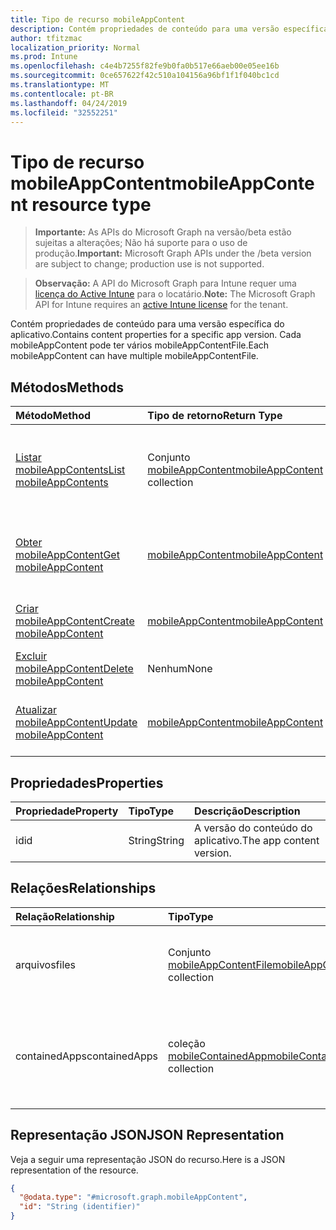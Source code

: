 ```yaml
---
title: Tipo de recurso mobileAppContent
description: Contém propriedades de conteúdo para uma versão específica do aplicativo. Cada mobileAppContent pode ter vários mobileAppContentFile.
author: tfitzmac
localization_priority: Normal
ms.prod: Intune
ms.openlocfilehash: c4e4b7255f82fe9b0fa0b517e66aeb00e05ee16b
ms.sourcegitcommit: 0ce657622f42c510a104156a96bf1f1f040bc1cd
ms.translationtype: MT
ms.contentlocale: pt-BR
ms.lasthandoff: 04/24/2019
ms.locfileid: "32552251"
---
```

# <a name="mobileappcontent-resource-type"></a><span data-ttu-id="aad3c-104">Tipo de recurso mobileAppContent</span><span class="sxs-lookup"><span data-stu-id="aad3c-104">mobileAppContent resource type</span></span>

> <span data-ttu-id="aad3c-105">**Importante:** As APIs do Microsoft Graph na versão/beta estão sujeitas a alterações; Não há suporte para o uso de produção.</span><span class="sxs-lookup"><span data-stu-id="aad3c-105">**Important:** Microsoft Graph APIs under the /beta version are subject to change; production use is not supported.</span></span>

> <span data-ttu-id="aad3c-106">**Observação:** A API do Microsoft Graph para Intune requer uma [licença do Active Intune](https://go.microsoft.com/fwlink/?linkid=839381) para o locatário.</span><span class="sxs-lookup"><span data-stu-id="aad3c-106">**Note:** The Microsoft Graph API for Intune requires an [active Intune license](https://go.microsoft.com/fwlink/?linkid=839381) for the tenant.</span></span>

<span data-ttu-id="aad3c-107">Contém propriedades de conteúdo para uma versão específica do aplicativo.</span><span class="sxs-lookup"><span data-stu-id="aad3c-107">Contains content properties for a specific app version.</span></span> <span data-ttu-id="aad3c-108">Cada mobileAppContent pode ter vários mobileAppContentFile.</span><span class="sxs-lookup"><span data-stu-id="aad3c-108">Each mobileAppContent can have multiple mobileAppContentFile.</span></span>

## <a name="methods"></a><span data-ttu-id="aad3c-109">Métodos</span><span class="sxs-lookup"><span data-stu-id="aad3c-109">Methods</span></span>
|<span data-ttu-id="aad3c-110">Método</span><span class="sxs-lookup"><span data-stu-id="aad3c-110">Method</span></span>|<span data-ttu-id="aad3c-111">Tipo de retorno</span><span class="sxs-lookup"><span data-stu-id="aad3c-111">Return Type</span></span>|<span data-ttu-id="aad3c-112">Descrição</span><span class="sxs-lookup"><span data-stu-id="aad3c-112">Description</span></span>|
|:---|:---|:---|
|[<span data-ttu-id="aad3c-113">Listar mobileAppContents</span><span class="sxs-lookup"><span data-stu-id="aad3c-113">List mobileAppContents</span></span>](../api/intune-apps-mobileappcontent-list.md)|<span data-ttu-id="aad3c-114">Conjunto [mobileAppContent](../resources/intune-apps-mobileappcontent.md)</span><span class="sxs-lookup"><span data-stu-id="aad3c-114">[mobileAppContent](../resources/intune-apps-mobileappcontent.md) collection</span></span>|<span data-ttu-id="aad3c-115">Listar propriedades e relações de objetos de [mobileAppContent](../resources/intune-apps-mobileappcontent.md).</span><span class="sxs-lookup"><span data-stu-id="aad3c-115">List properties and relationships of the [mobileAppContent](../resources/intune-apps-mobileappcontent.md) objects.</span></span>|
|[<span data-ttu-id="aad3c-116">Obter mobileAppContent</span><span class="sxs-lookup"><span data-stu-id="aad3c-116">Get mobileAppContent</span></span>](../api/intune-apps-mobileappcontent-get.md)|[<span data-ttu-id="aad3c-117">mobileAppContent</span><span class="sxs-lookup"><span data-stu-id="aad3c-117">mobileAppContent</span></span>](../resources/intune-apps-mobileappcontent.md)|<span data-ttu-id="aad3c-118">Ler propriedades e relações de objetos de [mobileAppContent](../resources/intune-apps-mobileappcontent.md).</span><span class="sxs-lookup"><span data-stu-id="aad3c-118">Read properties and relationships of the [mobileAppContent](../resources/intune-apps-mobileappcontent.md) object.</span></span>|
|[<span data-ttu-id="aad3c-119">Criar mobileAppContent</span><span class="sxs-lookup"><span data-stu-id="aad3c-119">Create mobileAppContent</span></span>](../api/intune-apps-mobileappcontent-create.md)|[<span data-ttu-id="aad3c-120">mobileAppContent</span><span class="sxs-lookup"><span data-stu-id="aad3c-120">mobileAppContent</span></span>](../resources/intune-apps-mobileappcontent.md)|<span data-ttu-id="aad3c-121">Criar um novo objeto de [mobileAppContent](../resources/intune-apps-mobileappcontent.md).</span><span class="sxs-lookup"><span data-stu-id="aad3c-121">Create a new [mobileAppContent](../resources/intune-apps-mobileappcontent.md) object.</span></span>|
|[<span data-ttu-id="aad3c-122">Excluir mobileAppContent</span><span class="sxs-lookup"><span data-stu-id="aad3c-122">Delete mobileAppContent</span></span>](../api/intune-apps-mobileappcontent-delete.md)|<span data-ttu-id="aad3c-123">Nenhum</span><span class="sxs-lookup"><span data-stu-id="aad3c-123">None</span></span>|<span data-ttu-id="aad3c-124">Excluir [mobileAppContent](../resources/intune-apps-mobileappcontent.md).</span><span class="sxs-lookup"><span data-stu-id="aad3c-124">Deletes a [mobileAppContent](../resources/intune-apps-mobileappcontent.md).</span></span>|
|[<span data-ttu-id="aad3c-125">Atualizar mobileAppContent</span><span class="sxs-lookup"><span data-stu-id="aad3c-125">Update mobileAppContent</span></span>](../api/intune-apps-mobileappcontent-update.md)|[<span data-ttu-id="aad3c-126">mobileAppContent</span><span class="sxs-lookup"><span data-stu-id="aad3c-126">mobileAppContent</span></span>](../resources/intune-apps-mobileappcontent.md)|<span data-ttu-id="aad3c-127">Atualizar as propriedades de um objeto de [mobileAppContent](../resources/intune-apps-mobileappcontent.md).</span><span class="sxs-lookup"><span data-stu-id="aad3c-127">Update the properties of a [mobileAppContent](../resources/intune-apps-mobileappcontent.md) object.</span></span>|

## <a name="properties"></a><span data-ttu-id="aad3c-128">Propriedades</span><span class="sxs-lookup"><span data-stu-id="aad3c-128">Properties</span></span>
|<span data-ttu-id="aad3c-129">Propriedade</span><span class="sxs-lookup"><span data-stu-id="aad3c-129">Property</span></span>|<span data-ttu-id="aad3c-130">Tipo</span><span class="sxs-lookup"><span data-stu-id="aad3c-130">Type</span></span>|<span data-ttu-id="aad3c-131">Descrição</span><span class="sxs-lookup"><span data-stu-id="aad3c-131">Description</span></span>|
|:---|:---|:---|
|<span data-ttu-id="aad3c-132">id</span><span class="sxs-lookup"><span data-stu-id="aad3c-132">id</span></span>|<span data-ttu-id="aad3c-133">String</span><span class="sxs-lookup"><span data-stu-id="aad3c-133">String</span></span>|<span data-ttu-id="aad3c-134">A versão do conteúdo do aplicativo.</span><span class="sxs-lookup"><span data-stu-id="aad3c-134">The app content version.</span></span>|

## <a name="relationships"></a><span data-ttu-id="aad3c-135">Relações</span><span class="sxs-lookup"><span data-stu-id="aad3c-135">Relationships</span></span>
|<span data-ttu-id="aad3c-136">Relação</span><span class="sxs-lookup"><span data-stu-id="aad3c-136">Relationship</span></span>|<span data-ttu-id="aad3c-137">Tipo</span><span class="sxs-lookup"><span data-stu-id="aad3c-137">Type</span></span>|<span data-ttu-id="aad3c-138">Descrição</span><span class="sxs-lookup"><span data-stu-id="aad3c-138">Description</span></span>|
|:---|:---|:---|
|<span data-ttu-id="aad3c-139">arquivos</span><span class="sxs-lookup"><span data-stu-id="aad3c-139">files</span></span>|<span data-ttu-id="aad3c-140">Conjunto [mobileAppContentFile](../resources/intune-apps-mobileappcontentfile.md)</span><span class="sxs-lookup"><span data-stu-id="aad3c-140">[mobileAppContentFile](../resources/intune-apps-mobileappcontentfile.md) collection</span></span>|<span data-ttu-id="aad3c-141">A lista dos arquivos desta versão de conteúdo do aplicativo.</span><span class="sxs-lookup"><span data-stu-id="aad3c-141">The list of files for this app content version.</span></span>|
|<span data-ttu-id="aad3c-142">containedApps</span><span class="sxs-lookup"><span data-stu-id="aad3c-142">containedApps</span></span>|<span data-ttu-id="aad3c-143">coleção [mobileContainedApp](../resources/intune-apps-mobilecontainedapp.md)</span><span class="sxs-lookup"><span data-stu-id="aad3c-143">[mobileContainedApp](../resources/intune-apps-mobilecontainedapp.md) collection</span></span>|<span data-ttu-id="aad3c-144">A coleção de aplicativos contidos em um MobileLobApp que atua como um pacote.</span><span class="sxs-lookup"><span data-stu-id="aad3c-144">The collection of contained apps in a MobileLobApp acting as a package.</span></span>|

## <a name="json-representation"></a><span data-ttu-id="aad3c-145">Representação JSON</span><span class="sxs-lookup"><span data-stu-id="aad3c-145">JSON Representation</span></span>
<span data-ttu-id="aad3c-146">Veja a seguir uma representação JSON do recurso.</span><span class="sxs-lookup"><span data-stu-id="aad3c-146">Here is a JSON representation of the resource.</span></span>
<!-- {
  "blockType": "resource",
  "keyProperty": "id",
  "@odata.type": "microsoft.graph.mobileAppContent"
}
-->
``` json
{
  "@odata.type": "#microsoft.graph.mobileAppContent",
  "id": "String (identifier)"
}
```





